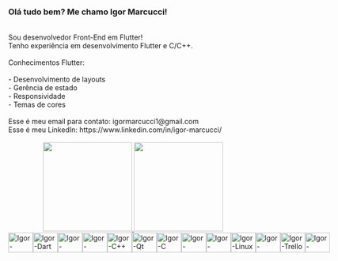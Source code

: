 ### Olá tudo bem? Me chamo Igor Marcucci!<br />
<br />
Sou desenvolvedor Front-End em Flutter!<br />
Tenho experiência em desenvolvimento Flutter e C/C++.<br />
<br />
Conhecimentos Flutter:<br />
<br />
- Desenvolvimento de layouts<br />
- Gerência de estado<br />
- Responsividade<br />
- Temas de cores<br />
<br />
Esse é meu email para contato: igormarcucci1@gmail.com<br />
Esse é meu LinkedIn: https://www.linkedin.com/in/igor-marcucci/<br />
<br />
<div align="center">
  <a href="https://github.com/IgorMarcucci">
  <img height="180em" src="https://github-readme-stats.vercel.app/api?username=IgorMarcucci&show_icons=true&theme=dark&include_all_commits=true&count_private=true"/>
  <img height="180em" src="https://github-readme-stats.vercel.app/api/top-langs/?username=IgorMarcucci&layout=compact&langs_count=7&theme=dark"/>
</div>
<div style="display: flex; position: relative; margin-left: auto; margin-right: auto;"><br>
  <img position="relative" align="center" alt="Igor-Flutter" height="40" width="50" src="https://cdn.jsdelivr.net/gh/devicons/devicon/icons/flutter/flutter-original.svg" />
  <img position="relative" align="center" alt="Igor-Dart" height="40" width="50" src="https://cdn.jsdelivr.net/gh/devicons/devicon/icons/dart/dart-original.svg" />
  <img position="relative" align="center" alt="Igor-LinkedIn" height="40" width="50" src="https://cdn.jsdelivr.net/gh/devicons/devicon/icons/linkedin/linkedin-original.svg" />
  <img position="relative" align="center" alt="Igor-Visual-Studio" height="40" width="50" src="https://cdn.jsdelivr.net/gh/devicons/devicon/icons/visualstudio/visualstudio-plain.svg" />
  <img position="relative" align="center" alt="Igor-C++" height="40" width="50" src="https://cdn.jsdelivr.net/gh/devicons/devicon/icons/cplusplus/cplusplus-original.svg" />
  <img position="relative" align="center" alt="Igor-Qt" height="40" width="50" src="https://cdn.jsdelivr.net/gh/devicons/devicon/icons/qt/qt-original.svg" />
  <img position="relative" align="center" alt="Igor-C" height="40" width="50" src="https://cdn.jsdelivr.net/gh/devicons/devicon/icons/c/c-original.svg" />
  <img position="relative" align="center" alt="Igor-Canva" height="40" width="50" src="https://cdn.jsdelivr.net/gh/devicons/devicon/icons/canva/canva-original.svg" />
  <img position="relative" align="center" alt="Igor-Figma" height="40" width="50" src="https://cdn.jsdelivr.net/gh/devicons/devicon/icons/figma/figma-original.svg" />
  <img position="relative" align="center" alt="Igor-Linux" height="40" width="50" src="https://cdn.jsdelivr.net/gh/devicons/devicon/icons/linux/linux-original.svg" />
  <img position="relative" align="center" alt="Igor-Photoshop" height="40" width="50" src="https://cdn.jsdelivr.net/gh/devicons/devicon/icons/photoshop/photoshop-plain.svg" />
  <img position="relative" align="center" alt="Igor-Trello" height="40" width="50" src="https://cdn.jsdelivr.net/gh/devicons/devicon/icons/trello/trello-plain.svg" />
  <img position="relative" align="center" alt="Igor-Ubuntu" height="40" width="50" src="https://cdn.jsdelivr.net/gh/devicons/devicon/icons/ubuntu/ubuntu-plain.svg" />
  
</div>
